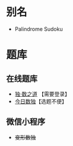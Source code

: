 [](https://cn.sudoku.today/pic/04/palindrome/67903_196526.png)

# 别名
- Palindrome Sudoku

# 题库

## 在线题库
- [独·数之道](http://www.sudokufans.org.cn/lx/game.index.php?type=hw) 【需要登录】
- [今日数独]【选题不便】

[今日数独]: https://cn.sudoku.today/g-palindrome-sudoku/

## 微信小程序
- ~~变形数独~~